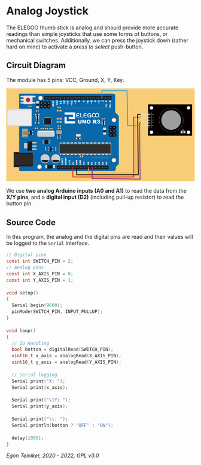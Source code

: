 # Analog Joystick

The ELEGOO thumb stick is analog and should provide more accurate readings than simple joysticks that use some forms of buttons, 
or mechanical switches. Additionally, we can press the joystick down (rather hard on mine) to activate a _press to select_
push-button.

## Circuit Diagram 
The module has 5 pins: VCC, Ground, X, Y, Key. 

![Joystick](joystick_circuit_diagram.png)

We use **two analog Arduino inputs (A0 and A1)** to read the data from the **X/Y pins**, 
and a **digital input (D2)** (including pull-up resistor) to read the button pin.

## Source Code

In this program, the analog and the digital pins are read and their values
will be logged to the `Serial` interface.

```C
// Digital pins
const int SWITCH_PIN = 2;
// Analog pins 
const int X_AXIS_PIN = 0; 
const int Y_AXIS_PIN = 1; 

void setup() 
{
  Serial.begin(9600);
  pinMode(SWITCH_PIN, INPUT_PULLUP);
}

void loop() 
{
  // IO Handling
  bool botton = digitalRead(SWITCH_PIN); 
  uint16_t x_axis = analogRead(X_AXIS_PIN);
  uint16_t y_axis = analogRead(Y_AXIS_PIN);

  // Serial logging
  Serial.print("X: "); 
  Serial.print(x_axis);
  
  Serial.print("\tY: "); 
  Serial.print(y_axis);

  Serial.print("\t: ");
  Serial.println(botton ? "OFF" : "ON");
   
  delay(1000);
}
```

*Egon Teiniker, 2020 - 2022, GPL v3.0* 